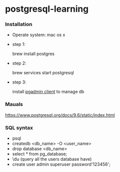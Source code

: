 # postgresql-learning

### Installation

* Operate system: mac os x
* step 1:

  brew install postgres
  
* step 2:
  
  brew services start postgresql
 
* step 3:

  install [pgadmin client](https://www.postgresql.org/ftp/pgadmin/pgadmin3/v1.22.2/osx/) to manage db
  
### Mauals

https://www.postgresql.org/docs/9.6/static/index.html


### SQL syntax

* psql 
* createdb <db_name> -O <user_name>
* drop database <db_name>
* select * from pg_database;
* \du (query all the users database have)
* create user admin superuser password'123456';


  
